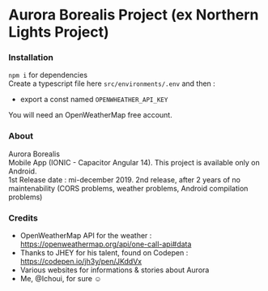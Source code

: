 # Aurora Borealis Project (ex Northern Lights Project)

### Installation
`npm i` for dependencies
<br> Create a typescript file here `src/environments/.env` and then :
- export a const named `OPENWHEATHER_API_KEY`

You will need an OpenWeatherMap free account.


### About 
Aurora Borealis
<br>
Mobile App (IONIC - Capacitor Angular 14).
This project is available only on Android. 
<br>
1st Release date : mi-december 2019.
2nd release, after 2 years of no maintenability (CORS problems, weather problems, Android compilation problems)


### Credits 
- OpenWeatherMap API for the weather : https://openweathermap.org/api/one-call-api#data 
- Thanks to JHEY for his talent, found on Codepen : https://codepen.io/jh3y/pen/JKddVx
- Various websites for informations & stories about Aurora
- Me, @Ichoui, for sure ☺
